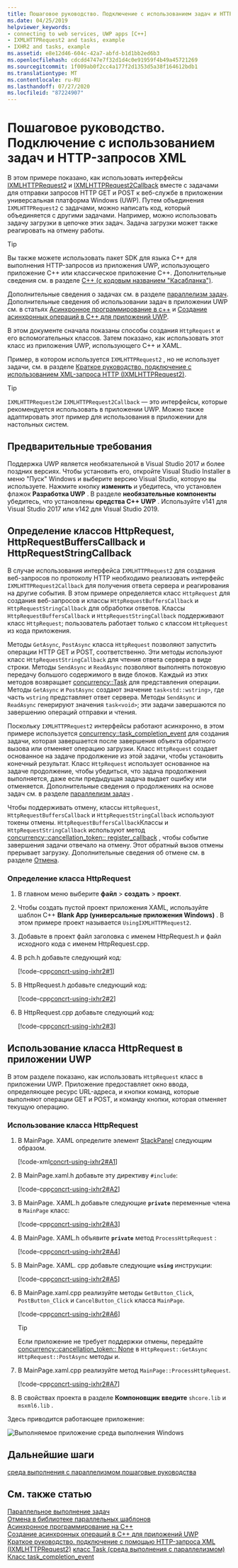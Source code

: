 ```yaml
---
title: Пошаговое руководство. Подключение с использованием задач и HTTP-запросов XML
ms.date: 04/25/2019
helpviewer_keywords:
- connecting to web services, UWP apps [C++]
- IXMLHTTPRequest2 and tasks, example
- IXHR2 and tasks, example
ms.assetid: e8e12d46-604c-42a7-abfd-b1d1bb2ed6b3
ms.openlocfilehash: cdcdd4747e7f32d1d4c0e91959f4b49a45721269
ms.sourcegitcommit: 1f009ab0f2cc4a177f2d1353d5a38f164612bdb1
ms.translationtype: MT
ms.contentlocale: ru-RU
ms.lasthandoff: 07/27/2020
ms.locfileid: "87224907"
---
```

# <a name="walkthrough-connecting-using-tasks-and-xml-http-requests"></a>Пошаговое руководство. Подключение с использованием задач и HTTP-запросов XML

В этом примере показано, как использовать интерфейсы [IXMLHTTPRequest2](/windows/win32/api/msxml6/nn-msxml6-ixmlhttprequest2) и [IXMLHTTPRequest2Callback](/windows/win32/api/msxml6/nn-msxml6-ixmlhttprequest2callback) вместе с задачами для отправки запросов HTTP GET и POST к веб-службе в приложении универсальная платформа Windows (UWP). Путем объединения `IXMLHTTPRequest2` с задачами, можно написать код, который объединяется с другими задачами. Например, можно использовать задачу загрузки в цепочке этих задач. Задача загрузки может также реагировать на отмену работы.

> [!TIP]
> Вы также можете использовать пакет SDK для языка C++ для выполнения HTTP-запросов из приложения UWP, использующего приложение C++ или классическое приложение C++. Дополнительные сведения см. в разделе [C++ (с кодовым названием "Касабланка")](https://github.com/Microsoft/cpprestsdk).

Дополнительные сведения о задачах см. в разделе [параллелизм задач](../../parallel/concrt/task-parallelism-concurrency-runtime.md). Дополнительные сведения об использовании задач в приложении UWP см. в статьях [Асинхронное программирование в c++](/windows/uwp/threading-async/asynchronous-programming-in-cpp-universal-windows-platform-apps) и [Создание асинхронных операций в C++ для приложений UWP](../../parallel/concrt/creating-asynchronous-operations-in-cpp-for-windows-store-apps.md).

В этом документе сначала показаны способы создания `HttpRequest` и его вспомогательных классов. Затем показано, как использовать этот класс из приложения UWP, использующего C++ и XAML.

Пример, в котором используется `IXMLHTTPRequest2` , но не использует задачи, см. в разделе [Краткое руководство. подключение с использованием XML-запроса HTTP (IXMLHTTPRequest2)](/previous-versions/windows/apps/hh770550\(v=win.10\)).

> [!TIP]
> `IXMLHTTPRequest2`и `IXMLHTTPRequest2Callback` — это интерфейсы, которые рекомендуется использовать в приложении UWP. Можно также адаптировать этот пример для использования в приложении для настольных систем.

## <a name="prerequisites"></a>Предварительные требования

Поддержка UWP является необязательной в Visual Studio 2017 и более поздних версиях. Чтобы установить его, откройте Visual Studio Installer в меню "Пуск" Windows и выберите версию Visual Studio, которую вы используете. Нажмите кнопку **изменить** и убедитесь, что установлен флажок **Разработка UWP** . В разделе **необязательные компоненты** убедитесь, что установлены **средства C++ UWP** . Используйте v141 для Visual Studio 2017 или v142 для Visual Studio 2019.

## <a name="defining-the-httprequest-httprequestbufferscallback-and-httprequeststringcallback-classes"></a>Определение классов HttpRequest, HttpRequestBuffersCallback и HttpRequestStringCallback

В случае использования интерфейса `IXMLHTTPRequest2` для создания веб-запросов по протоколу HTTP необходимо реализовать интерфейс `IXMLHTTPRequest2Callback` для получения ответа сервера и реагирования на другие события. В этом примере определяется класс `HttpRequest` для создания веб-запросов и классы `HttpRequestBuffersCallback` и `HttpRequestStringCallback` для обработки ответов. Классы `HttpRequestBuffersCallback` и `HttpRequestStringCallback` поддерживают класс `HttpRequest`; пользователь работает только с классом `HttpRequest` из кода приложения.

Методы `GetAsync`, `PostAsync` класса `HttpRequest` позволяют запустить операции HTTP GET и POST, соответственно. Эти методы используют класс `HttpRequestStringCallback` для чтения ответа сервера в виде строки. Методы `SendAsync` и `ReadAsync` позволяют выполнять потоковую передачу большого содержимого в виде блоков. Каждый из этих методов возвращает [concurrency::Task](../../parallel/concrt/reference/task-class.md) для представления операции. Методы `GetAsync` и `PostAsync` создают значение `task<std::wstring>`, где часть `wstring` представляет ответ сервера. Методы `SendAsync` и `ReadAsync` генерируют значения `task<void>`; эти задачи завершаются по завершению операций отправки и чтения.

Поскольку `IXMLHTTPRequest2` интерфейсы работают асинхронно, в этом примере используется [concurrency::task_completion_event](../../parallel/concrt/reference/task-completion-event-class.md) для создания задачи, которая завершается после завершения объекта обратного вызова или отменяет операцию загрузки. Класс `HttpRequest` создает основанное на задаче продолжение из этой задачи, чтобы установить конечный результат. Класс `HttpRequest` использует основанное на задаче продолжение, чтобы убедиться, что задача продолжения выполняется, даже если предыдущая задача выдает ошибку или отменяется. Дополнительные сведения о продолжениях на основе задач см. в разделе [параллелизм задач](../../parallel/concrt/task-parallelism-concurrency-runtime.md) .

Чтобы поддерживать отмену, классы `HttpRequest`, `HttpRequestBuffersCallback` и `HttpRequestStringCallback` используют токены отмены. `HttpRequestBuffersCallback`Классы и `HttpRequestStringCallback` используют метод [concurrency::cancellation_token:: register_callback](reference/cancellation-token-class.md#register_callback) , чтобы событие завершения задачи отвечало на отмену. Этот обратный вызов отмены прерывает загрузку. Дополнительные сведения об отмене см. в разделе [Отмена](../../parallel/concrt/exception-handling-in-the-concurrency-runtime.md#cancellation).

### <a name="to-define-the-httprequest-class"></a>Определение класса HttpRequest

1. В главном меню выберите **файл**  >  **создать**  >  **проект**.

1. Чтобы создать пустой проект приложения XAML, используйте шаблон C++ **Blank App (универсальные приложения Windows)** . В этом примере проект называется `UsingIXMLHTTPRequest2`.

1. Добавьте в проект файл заголовка с именем HttpRequest.h и файл исходного кода с именем HttpRequest.cpp.

1. В pch.h добавьте следующий код:

   [!code-cpp[concrt-using-ixhr2#1](../../parallel/concrt/codesnippet/cpp/walkthrough-connecting-using-tasks-and-xml-http-requests_1.h)]

1. В HttpRequest.h добавьте следующий код:

   [!code-cpp[concrt-using-ixhr2#2](../../parallel/concrt/codesnippet/cpp/walkthrough-connecting-using-tasks-and-xml-http-requests_2.h)]

1. В HttpRequest.cpp добавьте следующий код:

   [!code-cpp[concrt-using-ixhr2#3](../../parallel/concrt/codesnippet/cpp/walkthrough-connecting-using-tasks-and-xml-http-requests_3.cpp)]

## <a name="using-the-httprequest-class-in-a-uwp-app"></a>Использование класса HttpRequest в приложении UWP

В этом разделе показано, как использовать `HttpRequest` класс в приложении UWP. Приложение предоставляет окно ввода, определяющее ресурс URL-адреса, и кнопки команд, которые выполняют операции GET и POST, и команду кнопки, которая отменяет текущую операцию.

### <a name="to-use-the-httprequest-class"></a>Использование класса HttpRequest

1. В MainPage. XAML определите элемент [StackPanel](/uwp/api/windows.ui.xaml.controls.stackpanel) следующим образом.

   [!code-xml[concrt-using-ixhr2#A1](../../parallel/concrt/codesnippet/xaml/walkthrough-connecting-using-tasks-and-xml-http-requests_4.xaml)]

1. В MainPage.xaml.h добавьте эту директиву `#include`:

   [!code-cpp[concrt-using-ixhr2#A2](../../parallel/concrt/codesnippet/cpp/walkthrough-connecting-using-tasks-and-xml-http-requests_5.h)]

1. В MainPage. XAML.h добавьте следующие **`private`** переменные члена в `MainPage` класс:

   [!code-cpp[concrt-using-ixhr2#A3](../../parallel/concrt/codesnippet/cpp/walkthrough-connecting-using-tasks-and-xml-http-requests_6.h)]

1. В MainPage. XAML.h объявите **`private`** метод `ProcessHttpRequest` :

   [!code-cpp[concrt-using-ixhr2#A4](../../parallel/concrt/codesnippet/cpp/walkthrough-connecting-using-tasks-and-xml-http-requests_7.h)]

1. В MainPage. XAML. cpp добавьте следующие **`using`** инструкции:

   [!code-cpp[concrt-using-ixhr2#A5](../../parallel/concrt/codesnippet/cpp/walkthrough-connecting-using-tasks-and-xml-http-requests_8.cpp)]

1. В MainPage.xaml.cpp реализуйте методы `GetButton_Click`, `PostButton_Click` и `CancelButton_Click` класса `MainPage`.

   [!code-cpp[concrt-using-ixhr2#A6](../../parallel/concrt/codesnippet/cpp/walkthrough-connecting-using-tasks-and-xml-http-requests_9.cpp)]

   > [!TIP]
   > Если приложение не требует поддержки отмены, передайте [concurrency::cancellation_token:: None](reference/cancellation-token-class.md#none) в `HttpRequest::GetAsync` `HttpRequest::PostAsync` методы и.

1. В MainPage.xaml.cpp реализуйте метод `MainPage::ProcessHttpRequest`.

   [!code-cpp[concrt-using-ixhr2#A7](../../parallel/concrt/codesnippet/cpp/walkthrough-connecting-using-tasks-and-xml-http-requests_10.cpp)]

1. В свойствах проекта в разделе **Компоновщик** **введите** `shcore.lib` и `msxml6.lib` .

Здесь приводится работающее приложение:

![Выполняемое приложение среда выполнения Windows](../../parallel/concrt/media/concrt_usingixhr2.png "Выполняемое приложение среда выполнения Windows")

## <a name="next-steps"></a>Дальнейшие шаги

[среда выполнения с параллелизмом пошаговые руководства](../../parallel/concrt/concurrency-runtime-walkthroughs.md)

## <a name="see-also"></a>См. также статью

[Параллельное выполнение задач](../../parallel/concrt/task-parallelism-concurrency-runtime.md)<br/>
[Отмена в библиотеке параллельных шаблонов](cancellation-in-the-ppl.md)<br/>
[Асинхронное программирование на C++](/windows/uwp/threading-async/asynchronous-programming-in-cpp-universal-windows-platform-apps)<br/>
[Создание асинхронных операций в C++ для приложений UWP](../../parallel/concrt/creating-asynchronous-operations-in-cpp-for-windows-store-apps.md)<br/>
[Краткое руководство. подключение с помощью HTTP-запроса XML (IXMLHTTPRequest2)](/previous-versions/windows/apps/hh770550\(v=win.10\)) 
 [класс Task (среда выполнения с параллелизмом)](../../parallel/concrt/reference/task-class.md)<br/>
[Класс task_completion_event](../../parallel/concrt/reference/task-completion-event-class.md)
